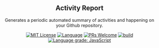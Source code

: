 <h2 align="center">Activity Report</h2>

<p align="center">Generates a periodic automated summary of activities and happening on your Github repository.</p>

<p align="center">
<a href="/LICENSE"><img src="https://img.shields.io/badge/license-MIT_License-green.svg?style=flat-square" alt="MIT License"></a>
<a href="https://www.typescriptlang.org"><img alt="Language" src="https://img.shields.io/badge/language-TypeScript-blue.svg?style=flat-square"></a>
<a href="https://github.com/bubkoo/activity-report/pulls"><img alt="PRs Welcome" src="https://img.shields.io/badge/PRs-Welcome-brightgreen.svg?style=flat-square"></a>
<a href="https://github.com/bubkoo/activity-report/actions/workflows/test.yml"><img alt="build" src="https://img.shields.io/github/workflow/status/bubkoo/activity-report/Test/master?logo=github&style=flat-square"></a>
<a href="https://lgtm.com/projects/g/bubkoo/activity-report/context:javascript"><img alt="Language grade: JavaScript" src="https://img.shields.io/lgtm/grade/javascript/g/bubkoo/activity-report.svg?logo=lgtm&style=flat-square"></a>
</p>
